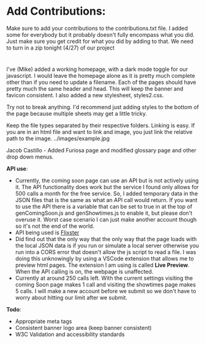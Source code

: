 # Add Contributions:
Make sure to add your contributions to the contributions.txt file. I added some for everybody but it probably doesn't fully encompass what you did. Just make sure you get credit for what you did by adding to that. We need to turn in a zip tonight (4/27) of our project
#

I've (Mike) added a working homepage, with a dark mode toggle for our javascript. I would leave the homepage alone as it is pretty much complete other than if you need to update a filename. Each of the pages should have pretty much the same header and head. This will keep the banner and favicon consistent. I also added a new stylesheet, styles2.css. 

  Try not to break anything. I'd recommend just adding styles to the bottom of the page because multiple sheets may get a little tricky. 

  Keep the file types separated by their respective folders. Linking is easy. If you are in an html file and want to link and image, you just link the relative path to the image. ../images/example.jpg 

Jacob Castillo - Added Furiosa page and modified glossary page and other drop down menus.

**API use**:
  - Currently, the coming soon page can use an API but is not actively using it. The API functionality does work but the service I found only allows for 500 calls a month for the free service. So, I added temporary data in the JSON files that is the same as what an API call would return. If you want to use the API there is a variable that can be set to true in at the top of genComingSoon.js and genShowtimes.js to enable it, but please don't overuse it. Worst case scenario I can just make another account though so it's not the end of the world.
  - API being used is [Flixster](https://rapidapi.com/apidojo/api/flixster/details)
  - Did find out that the only way that the only way that the page loads with the local JSON data is if you run or simulate a local server otherwise you run into a CORS error that doesn't allow the js script to read a file. I was doing this unknowingly by using a VSCode extension that allows me to preview html pages. The extension I am using is called **Live Preview**. When the API calling is on, the webpage is unaffected.
  - Currently at around 250 calls left. With the current settings visiting the coming Soon page makes 1 call and visiting the showtimes page makes 5 calls. I will make a new account before we submit so we don't have to worry about hitting our limit after we submit.

**Todo**:
- Appropriate meta tags
- Consistent banner logo area (keep banner consistent)
- W3C Validation and accessibility standards
